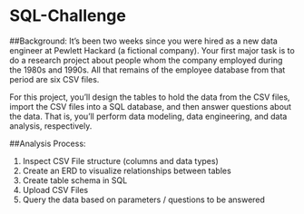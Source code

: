 # SQL-Challenge
##Background: It’s been two weeks since you were hired as a new data engineer at Pewlett Hackard (a fictional company). Your first major task is to do a research project about people whom the company employed during the 1980s and 1990s. All that remains of the employee database from that period are six CSV files.

For this project, you’ll design the tables to hold the data from the CSV files, import the CSV files into a SQL database, and then answer questions about the data. That is, you’ll perform data modeling, data engineering, and data analysis, respectively.

##Analysis Process:
1. Inspect CSV File structure (columns and data types)
2. Create an ERD to visualize relationships between tables
3. Create table schema in SQL
4. Upload CSV Files
5. Query the data based on parameters / questions to be answered
